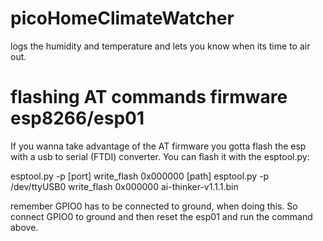 # picoHomeClimateWatcher
logs the humidity and temperature and lets you know when its time to air out.

# flashing AT commands firmware esp8266/esp01
If you wanna take advantage of the AT firmware you gotta flash the esp with a usb to serial (FTDI) converter. You can flash it with the esptool.py:

esptool.py -p [port] write_flash 0x000000 [path]
esptool.py -p /dev/ttyUSB0 write_flash 0x000000 ai-thinker-v1.1.1.bin

remember GPIO0 has to be connected to ground, when doing this. So connect GPIO0 to ground and then reset the esp01 and run the command above. 